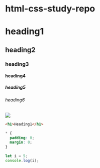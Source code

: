 # html-css-study-repo

# heading1

## heading2

### heading3

#### heading4

##### heading5

###### heading6

<img src="https://t1.daumcdn.net/cfile/tistory/2463694C53D0A5D806">

```html
<h1>Heading1</h1>
```

```css
* {
  padding: 0;
  margin: 0;
}
```

```javascript
let i = 5;
console.log(i);
```
